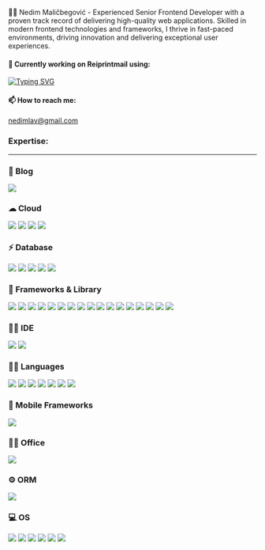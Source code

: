 👱‍♂️ Nedim Maličbegović - Experienced Senior Frontend Developer with a proven track record of delivering high-quality web applications. Skilled in modern frontend technologies and frameworks, I thrive in fast-paced environments, driving innovation and delivering exceptional user experiences.

#### 💼 Currently working on Reiprintmail using:

[![Typing SVG](https://readme-typing-svg.demolab.com?font=Fira+Code&pause=1000&width=435&lines=Qwik%2C+Mitosis%2C+Next.Js)](https://git.io/typing-svg)

#### 📫 How to reach me:

nedimlav@gmail.com

### Expertise:

---

### 📝 Blog

<img src="https://img.shields.io/badge/Medium-12100E?style=for-the-badge&logo=medium&logoColor=white" />

### ☁ Cloud

<img src="https://img.shields.io/badge/Cloudflare-F38020?style=for-the-badge&logo=Cloudflare&logoColor=white" />
<img src="https://img.shields.io/badge/Codemagic-F45E3F?style=for-the-badge&logo=Codemagic&logoColor=white" />
<img src="https://img.shields.io/badge/Hetzner-D50C2D?style=for-the-badge&logo=hetzner&logoColor=white" />
<img src="https://img.shields.io/badge/Vercel-000000?style=for-the-badge&logo=vercel&logoColor=white" />

### ⚡ Database

<img src="https://img.shields.io/badge/MySQL-005C84?style=for-the-badge&logo=mysql&logoColor=white" />
<img src="https://img.shields.io/badge/PostgreSQL-316192?style=for-the-badge&logo=postgresql&logoColor=white" />
<img src="https://img.shields.io/badge/redis-%23DD0031.svg?&style=for-the-badge&logo=redis&logoColor=white" />
<img src="https://img.shields.io/badge/SQLite-07405E?style=for-the-badge&logo=sqlite&logoColor=white" />
<img src="https://img.shields.io/badge/Supabase-181818?style=for-the-badge&logo=supabase&logoColor=white" />

### 🚀 Frameworks & Library

<img src="https://img.shields.io/badge/Alpine%20JS-8BC0D0?style=for-the-badge&logo=alpinedotjs&logoColor=black" />
<img src="https://img.shields.io/badge/Apache-D22128?style=for-the-badge&logo=Apache&logoColor=white" />
<img src="https://img.shields.io/badge/Docker-2CA5E0?style=for-the-badge&logo=docker&logoColor=white" />
<img src="https://img.shields.io/badge/Django-092E20?style=for-the-badge&logo=django&logoColor=green" />
<img src="https://img.shields.io/badge/django%20rest-ff1709?style=for-the-badge&logo=django&logoColor=white" />
<img src="https://img.shields.io/badge/Font_Awesome-339AF0?style=for-the-badge&logo=fontawesome&logoColor=white" />
<img src="https://img.shields.io/badge/GraphQl-E10098?style=for-the-badge&logo=graphql&logoColor=white" />
<img src="https://img.shields.io/badge/next.js-000000?style=for-the-badge&logo=nextdotjs&logoColor=white" />
<img src="https://img.shields.io/badge/Nginx-009639?style=for-the-badge&logo=nginx&logoColor=white" />
<img src="ttps://img.shields.io/badge/Node.js-339933?style=for-the-badge&logo=nodedotjs&logoColor=white" />
<img src="https://img.shields.io/badge/npm-CB3837?style=for-the-badge&logo=npm&logoColor=white" />
<img src="https://img.shields.io/badge/Postman-FF6C37?style=for-the-badge&logo=Postman&logoColor=white" />
<img src="https://img.shields.io/badge/React-20232A?style=for-the-badge&logo=react&logoColor=61DAFB" />
<img src="https://img.shields.io/badge/Solid%20JS-2C4F7C?style=for-the-badge&logo=solid&logoColor=white" />
<img src="https://img.shields.io/badge/Tailwind_CSS-38B2AC?style=for-the-badge&logo=tailwind-css&logoColor=white" />
<img src="https://img.shields.io/badge/ts--node-3178C6?style=for-the-badge&logo=ts-node&logoColor=white" />
<img src="https://img.shields.io/badge/Vite-B73BFE?style=for-the-badge&logo=vite&logoColor=FFD62E" />

### 👩‍💻 IDE

<img src="https://img.shields.io/badge/Notepad++-90E59A.svg?style=for-the-badge&logo=notepad%2B%2B&logoColor=black" />
<img src="https://img.shields.io/badge/VSCode-0078D4?style=for-the-badge&logo=visual%20studio%20code&logoColor=white" />

### 👩‍💻 Languages


<img src="https://img.shields.io/badge/Dart-0175C2?style=for-the-badge&logo=dart&logoColor=white" />
<img src="https://img.shields.io/badge/JavaScript-323330?style=for-the-badge&logo=javascript&logoColor=F7DF1E" />
<img src="https://img.shields.io/badge/json-5E5C5C?style=for-the-badge&logo=json&logoColor=white" />
<img src="https://img.shields.io/badge/TypeScript-007ACC?style=for-the-badge&logo=typescript&logoColor=white" />
<img src="https://img.shields.io/badge/Python-FFD43B?style=for-the-badge&logo=python&logoColor=blue" />
<img src="https://img.shields.io/badge/HTML5-E34F26?style=for-the-badge&logo=html5&logoColor=white" />
<img src="https://img.shields.io/badge/CSS3-1572B6?style=for-the-badge&logo=css3&logoColor=white" />

### 📱 Mobile Frameworks

<img src="https://img.shields.io/badge/Flutter-02569B?style=for-the-badge&logo=flutter&logoColor=white" />

### 👨‍💻 Office

<img src="https://img.shields.io/badge/Google%20Sheets-34A853?style=for-the-badge&logo=google-sheets&logoColor=white" />

### ⚙️ ORM

<img src="https://img.shields.io/badge/Prisma-3982CE?style=for-the-badge&logo=Prisma&logoColor=white" />

### 💻 OS

<img src="https://img.shields.io/badge/Android-3DDC84?style=for-the-badge&logo=android&logoColor=white" />
<img src="https://img.shields.io/badge/Cent%20OS-262577?style=for-the-badge&logo=CentOS&logoColor=white" />
<img src="https://img.shields.io/badge/Linux-FCC624?style=for-the-badge&logo=linux&logoColor=black" />
<img src="https://img.shields.io/badge/mac%20os-000000?style=for-the-badge&logo=apple&logoColor=white" />
<img src="https://img.shields.io/badge/Ubuntu-E95420?style=for-the-badge&logo=ubuntu&logoColor=white" />
<img src="https://img.shields.io/badge/Windows-0078D6?style=for-the-badge&logo=windows&logoColor=white" />
